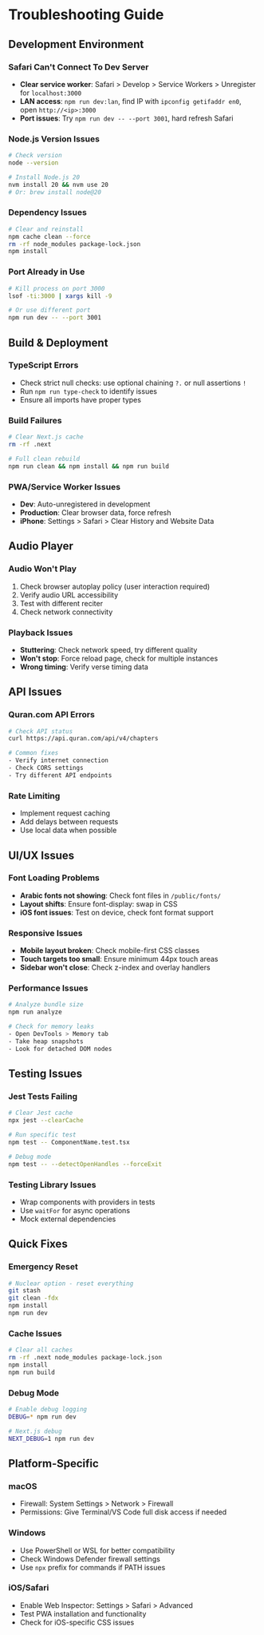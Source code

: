 # Troubleshooting Guide

## Development Environment

### Safari Can't Connect To Dev Server

- **Clear service worker**: Safari > Develop > Service Workers > Unregister for `localhost:3000`
- **LAN access**: `npm run dev:lan`, find IP with `ipconfig getifaddr en0`, open `http://<ip>:3000`
- **Port issues**: Try `npm run dev -- --port 3001`, hard refresh Safari

### Node.js Version Issues

```bash
# Check version
node --version

# Install Node.js 20
nvm install 20 && nvm use 20
# Or: brew install node@20
```

### Dependency Issues

```bash
# Clear and reinstall
npm cache clean --force
rm -rf node_modules package-lock.json
npm install
```

### Port Already in Use

```bash
# Kill process on port 3000
lsof -ti:3000 | xargs kill -9

# Or use different port
npm run dev -- --port 3001
```

## Build & Deployment

### TypeScript Errors

- Check strict null checks: use optional chaining `?.` or null assertions `!`
- Run `npm run type-check` to identify issues
- Ensure all imports have proper types

### Build Failures

```bash
# Clear Next.js cache
rm -rf .next

# Full clean rebuild
npm run clean && npm install && npm run build
```

### PWA/Service Worker Issues

- **Dev**: Auto-unregistered in development
- **Production**: Clear browser data, force refresh
- **iPhone**: Settings > Safari > Clear History and Website Data

## Audio Player

### Audio Won't Play

1. Check browser autoplay policy (user interaction required)
2. Verify audio URL accessibility
3. Test with different reciter
4. Check network connectivity

### Playback Issues

- **Stuttering**: Check network speed, try different quality
- **Won't stop**: Force reload page, check for multiple instances
- **Wrong timing**: Verify verse timing data

## API Issues

### Quran.com API Errors

```bash
# Check API status
curl https://api.quran.com/api/v4/chapters

# Common fixes
- Verify internet connection
- Check CORS settings
- Try different API endpoints
```

### Rate Limiting

- Implement request caching
- Add delays between requests
- Use local data when possible

## UI/UX Issues

### Font Loading Problems

- **Arabic fonts not showing**: Check font files in `/public/fonts/`
- **Layout shifts**: Ensure font-display: swap in CSS
- **iOS font issues**: Test on device, check font format support

### Responsive Issues

- **Mobile layout broken**: Check mobile-first CSS classes
- **Touch targets too small**: Ensure minimum 44px touch areas
- **Sidebar won't close**: Check z-index and overlay handlers

### Performance Issues

```bash
# Analyze bundle size
npm run analyze

# Check for memory leaks
- Open DevTools > Memory tab
- Take heap snapshots
- Look for detached DOM nodes
```

## Testing Issues

### Jest Tests Failing

```bash
# Clear Jest cache
npx jest --clearCache

# Run specific test
npm test -- ComponentName.test.tsx

# Debug mode
npm test -- --detectOpenHandles --forceExit
```

### Testing Library Issues

- Wrap components with providers in tests
- Use `waitFor` for async operations
- Mock external dependencies

## Quick Fixes

### Emergency Reset

```bash
# Nuclear option - reset everything
git stash
git clean -fdx
npm install
npm run dev
```

### Cache Issues

```bash
# Clear all caches
rm -rf .next node_modules package-lock.json
npm install
npm run build
```

### Debug Mode

```bash
# Enable debug logging
DEBUG=* npm run dev

# Next.js debug
NEXT_DEBUG=1 npm run dev
```

## Platform-Specific

### macOS

- Firewall: System Settings > Network > Firewall
- Permissions: Give Terminal/VS Code full disk access if needed

### Windows

- Use PowerShell or WSL for better compatibility
- Check Windows Defender firewall settings
- Use `npx` prefix for commands if PATH issues

### iOS/Safari

- Enable Web Inspector: Settings > Safari > Advanced
- Test PWA installation and functionality
- Check for iOS-specific CSS issues

